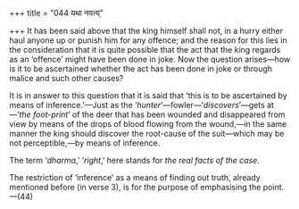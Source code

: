 +++
title = "044 यथा नयत्य्"

+++
It has been said above that the king himself shall not, in a hurry
either haul anyone up or punish him for any offence; and the reason for
this lies in the consideration that it is quite possible that the act
that the king regards as an ‘offence’ might have been done in joke. Now
the question arises—how is it to be ascertained whether the act has been
done in joke or through malice and such other causes?

It is in answer to this question that it is said that ‘this is to be
ascertained by means of inference.’—Just as the
‘*hunter*’—fowler—‘*discovers*’—gets at—‘*the foot-print*’ of the deer
that has been wounded and disappeared from view by means of the drops of
blood flowing from the wound,—in the same manner the king should
discover the root-cause of the suit—which may be not perceptible,—by
means of inference.

The term ‘*dharma*,’ ‘*right*,’ here stands for *the real facts of the
case*.

The restriction of ‘inference’ as a means of finding out truth, already
mentioned before (in verse 3), is for the purpose of emphasising the
point.—(44)


